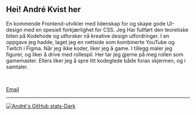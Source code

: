 
## Hei! André Kvist her


En kommende Frontend-utvikler med lidenskap for
og skape gode UI-design med en spesiell forkjærlighet for CSS. Jeg Har
fullført den teoretiske biten på Kodehode og utforsker nå kreative
design utfordringer. I en oppgave jeg hadde, laget jeg en nettside som
kombinerte YouTube og Twitch i Figma. Når jeg ikke koder, liker jeg å
game. I tillegg maler jeg figurer, og liker å drive med rollespil. Her
tar jeg gjerne på meg rollen som gamemaster. Ellers liker jeg å spre
litt kodeglede både foran skjermen, og i samtaler.

<br>

[Email](mailto:vestrheim-kvist@hotmail.com)
<hr>

[![André's GitHub stats-Dark](https://github-readme-stats.vercel.app/api?username=AndreK-B06&show_icons=true&theme=dark#gh-dark-mode-only)](https://github.com/AndreK-B06/github-readme-stats#gh-dark-mode-only)
